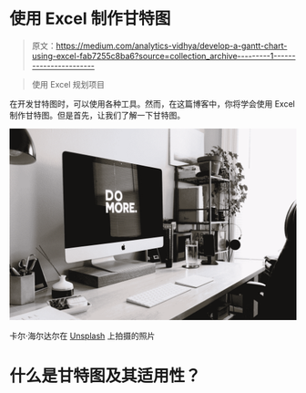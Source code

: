 # 使用 Excel 制作甘特图

> 原文：<https://medium.com/analytics-vidhya/develop-a-gantt-chart-using-excel-fab7255c8ba6?source=collection_archive---------1----------------------->

> 使用 Excel 规划项目

在开发甘特图时，可以使用各种工具。然而，在这篇博客中，你将学会使用 Excel 制作甘特图。但是首先，让我们了解一下甘特图。

![](img/27814a5778c3f413a754b922d798e8df.png)

卡尔·海尔达尔在 [Unsplash](https://unsplash.com?utm_source=medium&utm_medium=referral) 上拍摄的照片

# 什么是甘特图及其适用性？